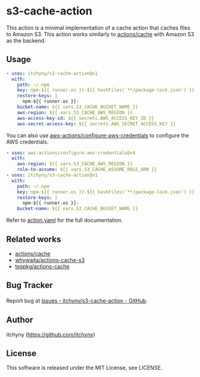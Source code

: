 # s3-cache-action
This action is a minimal implementation of a cache action that caches files to Amazon S3.
This action works similarly to [actions/cache](https://github.com/actions/cache) with Amazon S3 as the backend.

## Usage

```yaml
- uses: itchyny/s3-cache-action@v1
  with:
    path: ~/.npm
    key: npm-${{ runner.os }}-${{ hashFiles('**/package-lock.json') }}
    restore-keys: |
      npm-${{ runner.os }}-
    bucket-name: ${{ vars.S3_CACHE_BUCKET_NAME }}
    aws-region: ${{ vars.S3_CACHE_AWS_REGION }}
    aws-access-key-id: ${{ secrets.AWS_ACCESS_KEY_ID }}
    aws-secret-access-key: ${{ secrets.AWS_SECRET_ACCESS_KEY }}
```

You can also use [aws-actions/configure-aws-credentials](https://github.com/aws-actions/configure-aws-credentials) to configure the AWS credentials.

```yaml
- uses: aws-actions/configure-aws-credentials@v4
  with:
    aws-region: ${{ vars.S3_CACHE_AWS_REGION }}
    role-to-assume: ${{ vars.S3_CACHE_ASSUME_ROLE_ARN }}
- uses: itchyny/s3-cache-action@v1
  with:
    path: ~/.npm
    key: npm-${{ runner.os }}-${{ hashFiles('**/package-lock.json') }}
    restore-keys: |
      npm-${{ runner.os }}-
    bucket-name: ${{ vars.S3_CACHE_BUCKET_NAME }}
```

Refer to [action.yaml](https://github.com/itchyny/s3-cache-action/blob/main/action.yaml) for the full documentation.

## Related works

- [actions/cache](https://github.com/actions/cache)
- [whywaita/actions-cache-s3](https://github.com/whywaita/actions-cache-s3)
- [tespkg/actions-cache](https://github.com/tespkg/actions-cache)

## Bug Tracker
Report bug at [Issues・itchyny/s3-cache-action - GitHub](https://github.com/itchyny/s3-cache-action/issues).

## Author
itchyny (https://github.com/itchyny)

## License
This software is released under the MIT License, see LICENSE.
